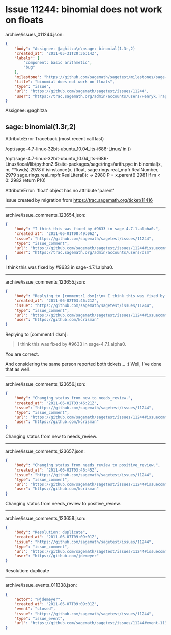 # Issue 11244: binomial does not work on floats

archive/issues_011244.json:
```json
{
    "body": "Assignee: @aghitza\n\nsage: binomial(1.3r,2)                   \n---------------------------------------------------------------------------\nAttributeError                            Traceback (most recent call last)\n\n/opt/sage-4.7-linux-32bit-ubuntu_10.04_lts-i686-Linux/<ipython console> in <module>()\n\n/opt/sage-4.7-linux-32bit-ubuntu_10.04_lts-i686-Linux/local/lib/python2.6/site-packages/sage/rings/arith.pyc in binomial(x, m, **kwds)\n   2978     if isinstance(x, (float, sage.rings.real_mpfr.RealNumber,\n   2979                       sage.rings.real_mpfr.RealLiteral)):\n-> 2980         P = x.parent()\n   2981         if m < 0:\n   2982             return P(0)\n\nAttributeError: 'float' object has no attribute 'parent'\n\n\nIssue created by migration from https://trac.sagemath.org/ticket/11416\n\n",
    "created_at": "2011-05-31T20:36:14Z",
    "labels": [
        "component: basic arithmetic",
        "bug"
    ],
    "milestone": "https://github.com/sagemath/sagetest/milestones/sage-duplicate/invalid/wontfix",
    "title": "binomial does not work on floats",
    "type": "issue",
    "url": "https://github.com/sagemath/sagetest/issues/11244",
    "user": "https://trac.sagemath.org/admin/accounts/users/Henryk.Trappmann"
}
```
Assignee: @aghitza

sage: binomial(1.3r,2)                   
---------------------------------------------------------------------------
AttributeError                            Traceback (most recent call last)

/opt/sage-4.7-linux-32bit-ubuntu_10.04_lts-i686-Linux/<ipython console> in <module>()

/opt/sage-4.7-linux-32bit-ubuntu_10.04_lts-i686-Linux/local/lib/python2.6/site-packages/sage/rings/arith.pyc in binomial(x, m, **kwds)
   2978     if isinstance(x, (float, sage.rings.real_mpfr.RealNumber,
   2979                       sage.rings.real_mpfr.RealLiteral)):
-> 2980         P = x.parent()
   2981         if m < 0:
   2982             return P(0)

AttributeError: 'float' object has no attribute 'parent'


Issue created by migration from https://trac.sagemath.org/ticket/11416





---

archive/issue_comments_123654.json:
```json
{
    "body": "I think this was fixed by #9633 in sage-4.7.1.alpha0.",
    "created_at": "2011-06-01T08:49:06Z",
    "issue": "https://github.com/sagemath/sagetest/issues/11244",
    "type": "issue_comment",
    "url": "https://github.com/sagemath/sagetest/issues/11244#issuecomment-123654",
    "user": "https://trac.sagemath.org/admin/accounts/users/dsm"
}
```

I think this was fixed by #9633 in sage-4.7.1.alpha0.



---

archive/issue_comments_123655.json:
```json
{
    "body": "Replying to [comment:1 dsm]:\n> I think this was fixed by #9633 in sage-4.7.1.alpha0.\n> \nYou are correct. \n\nAnd considering the same person reported both tickets... :)  Well, I've done that as well.",
    "created_at": "2011-06-02T03:46:21Z",
    "issue": "https://github.com/sagemath/sagetest/issues/11244",
    "type": "issue_comment",
    "url": "https://github.com/sagemath/sagetest/issues/11244#issuecomment-123655",
    "user": "https://github.com/kcrisman"
}
```

Replying to [comment:1 dsm]:
> I think this was fixed by #9633 in sage-4.7.1.alpha0.
> 
You are correct. 

And considering the same person reported both tickets... :)  Well, I've done that as well.



---

archive/issue_comments_123656.json:
```json
{
    "body": "Changing status from new to needs_review.",
    "created_at": "2011-06-02T03:46:21Z",
    "issue": "https://github.com/sagemath/sagetest/issues/11244",
    "type": "issue_comment",
    "url": "https://github.com/sagemath/sagetest/issues/11244#issuecomment-123656",
    "user": "https://github.com/kcrisman"
}
```

Changing status from new to needs_review.



---

archive/issue_comments_123657.json:
```json
{
    "body": "Changing status from needs_review to positive_review.",
    "created_at": "2011-06-02T03:46:45Z",
    "issue": "https://github.com/sagemath/sagetest/issues/11244",
    "type": "issue_comment",
    "url": "https://github.com/sagemath/sagetest/issues/11244#issuecomment-123657",
    "user": "https://github.com/kcrisman"
}
```

Changing status from needs_review to positive_review.



---

archive/issue_comments_123658.json:
```json
{
    "body": "Resolution: duplicate",
    "created_at": "2011-06-07T09:09:01Z",
    "issue": "https://github.com/sagemath/sagetest/issues/11244",
    "type": "issue_comment",
    "url": "https://github.com/sagemath/sagetest/issues/11244#issuecomment-123658",
    "user": "https://github.com/jdemeyer"
}
```

Resolution: duplicate



---

archive/issue_events_011338.json:
```json
{
    "actor": "@jdemeyer",
    "created_at": "2011-06-07T09:09:01Z",
    "event": "closed",
    "issue": "https://github.com/sagemath/sagetest/issues/11244",
    "type": "issue_event",
    "url": "https://github.com/sagemath/sagetest/issues/11244#event-11338"
}
```
